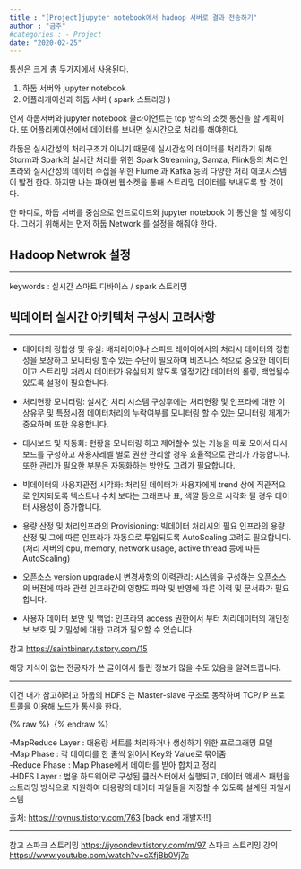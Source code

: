 ```yaml
---
title : "[Project]jupyter notebook에서 hadoop 서버로 결과 전송하기"
author : "금주"
#categories : - Project
date: "2020-02-25"
---
```


통신은 크게 총 두가지에서 사용된다.
1. 하둡 서버와 jupyter notebook
2. 어플리케이션과 하둡 서버 ( spark 스트리밍 )

먼저 하둡서버와 jupyter notebook 클라이언트는 tcp 방식의 소켓 통신을 할 계획이다.
또 어플리케이션에서 데이터를 보내면 실시간으로 처리를 해야한다.

하둡은 실시간성의 처리구조가 아니기 때문에 실시간성의 데이터를 처리하기 위해 Storm과 Spark의 실시간 처리를 위한 Spark Streaming, Samza, Flink등의 처리인프라와 실시간성의 데이터 수집을 위한 Flume 과 Kafka 등의  다양한 처리 에코시스템이 발전 한다. 하지만 나는 파이썬 웹소켓을 통해 스트리밍 데이터를 보내도록 할 것이다.

한 마디로,  하둡 서버를 중심으로 안드로이드와 jupyter notebook 이 통신을 할 예정이다.
그러기 위해서는 먼저 하둡 Network 를  설정을 해줘야 한다.

## Hadoop Netwrok 설정
---




keywords : 실시간 스마트 디바이스 / spark 스트리밍


## 빅데이터 실시간 아키텍처 구성시 고려사항
---


* 데이터의 정합성 및 유실:  배치레이어나 스피드 레이어에서의 처리시 데이터의 정합성을 보장하고 모니터링 할수 있는 수단이 필요하며 비즈니스 적으로 중요한 데이터이고 스트리밍 처리시 데이터가 유실되지 않도록 일정기간 데이터의 롤링, 백업될수 있도록 설정이 필요합니다.

* 처리현황 모니터링: 실시간 처리 시스템 구성후에는 처리현황 및 인프라에 대한 이상유무 및 특정시점 데이터처리의 누락여부를 모니터링 할 수 있는 모니터링 체계가 중요하며 또한 유용합니다.

* 대시보드 및 자동화: 현황을 모니터링 하고 제어할수 있는 기능을 따로 모아서 대시보드를 구성하고 사용자레벨 별로 권한 관리할 경우 효율적으로 관리가 가능합니다. 또한 관리가 필요한 부분은 자동화하는 방안도 고려가 필요합니다.

* 빅데이터의 사용자관점 시각화: 처리된 데이터가 사용자에게  trend 상에 직관적으로 인지되도록 텍스트나 수치 보다는 그래프나 표, 색깔 등으로 시각화 될 경우 데이터 사용성이 증가합니다.

* 용량 산정 및 처리인프라의 Provisioning: 빅데이터 처리시의 필요 인프라의 용량 산정 및 그에 따른 인프라가 자동으로 투입되도록 AutoScaling 고려도 필요합니다.(처리 서버의 cpu, memory, network usage, active thread 등에 따른 AutoScaling)

* 오픈소스 version upgrade시 변경사항의 이력관리: 시스템을 구성하는 오픈소스의 버젼에 따라 관련 인프라간의 영향도 파악 및 반영에 따른 이력 및 문서화가 필요합니다.

* 사용자 데이터 보안 및 백업: 인프라의 access 권한에서 부터 처리데이터의 개인정보 보호 및 기밀성에 대한 고려가 필요할 수 있습니다.

참고 https://saintbinary.tistory.com/15






해당 지식이 없는 전공자가 쓴 글이여서 틀린 정보가 많을 수도 있음을 알려드립니다.

---

이건 내가 참고하려고
하둡의 HDFS 는 Master-slave 구조로 동작하며 TCP/IP 프로토콜을 이용해 노드가 통신을 한다.

{% raw %} <img src="https://bcloved.github.io/assets/images/sc/2158BA4757E10ACB11.jfif" alt=""> {% endraw %}

-MapReduce Layer : 대용량 세트를 처리하거나 생성하기 위한 프로그래밍 모델<br>
-Map Phase : 각 데이터를 한 줄씩 읽어서 Key와 Value로 묶어줌<br>
-Reduce Phase : Map Phase에서 데이터를 받아 합치고 정리<br>
-HDFS Layer : 범용 하드웨어로 구성된 클러스터에서 실행되고, 데이터 액세스 패턴을 스트리밍 방식으로 지원하여 대용량의 데이터 파일들을 저장할 수 있도록 설계된 파일시스템

출처: https://roynus.tistory.com/763 [back end 개발자!!]

---
참고
스파크 스트리밍 <https://jyoondev.tistory.com/m/97>
스파크 스트리밍 강의 <https://www.youtube.com/watch?v=cXfjBb0Vj7c>
